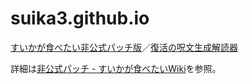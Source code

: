 # suika3.github.io
[すいかが食べたい非公式パッチ版](https://suika3.github.io/)／[復活の呪文生成解読器](https://suika3.github.io/passgen.html)

詳細は[非公式パッチ - すいかが食べたいWiki](https://suika.fandom.com/ja/wiki/%E9%9D%9E%E5%85%AC%E5%BC%8F%E3%83%91%E3%83%83%E3%83%81)を参照。
